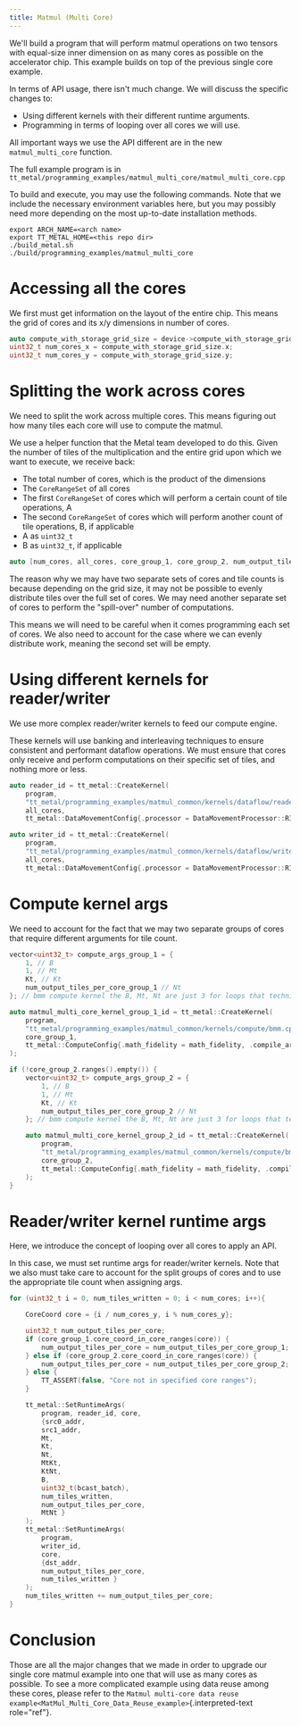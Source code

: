 ```yaml
---
title: Matmul (Multi Core)
---
```


We\'ll build a program that will perform matmul operations on two
tensors with equal-size inner dimension on as many cores as possible on
the accelerator chip. This example builds on top of the previous single
core example.

In terms of API usage, there isn\'t much change. We will discuss the
specific changes to:

-   Using different kernels with their different runtime arguments.
-   Programming in terms of looping over all cores we will use.

All important ways we use the API different are in the new
`matmul_multi_core` function.

The full example program is in
`tt_metal/programming_examples/matmul_multi_core/matmul_multi_core.cpp`

To build and execute, you may use the following commands. Note that we
include the necessary environment variables here, but you may possibly
need more depending on the most up-to-date installation methods.

    export ARCH_NAME=<arch name>
    export TT_METAL_HOME=<this repo dir>
    ./build_metal.sh
    ./build/programming_examples/matmul_multi_core

# Accessing all the cores

We first must get information on the layout of the entire chip. This
means the grid of cores and its x/y dimensions in number of cores.

``` cpp
auto compute_with_storage_grid_size = device->compute_with_storage_grid_size();
uint32_t num_cores_x = compute_with_storage_grid_size.x;
uint32_t num_cores_y = compute_with_storage_grid_size.y;
```

# Splitting the work across cores

We need to split the work across multiple cores. This means figuring out
how many tiles each core will use to compute the matmul.

We use a helper function that the Metal team developed to do this. Given
the number of tiles of the multiplication and the entire grid upon which
we want to execute, we receive back:

-   The total number of cores, which is the product of the dimensions
-   The `CoreRangeSet` of all cores
-   The first `CoreRangeSet` of cores which will perform a certain count
    of tile operations, A
-   The second `CoreRangeSet` of cores which will perform another count
    of tile operations, B, if applicable
-   A as `uint32_t`
-   B as `uint32_t`, if applicable

``` cpp
auto [num_cores, all_cores, core_group_1, core_group_2, num_output_tiles_per_core_group_1, num_output_tiles_per_core_group_2] = split_work_to_cores(compute_with_storage_grid_size, num_output_tiles_total);
```

The reason why we may have two separate sets of cores and tile counts is
because depending on the grid size, it may not be possible to evenly
distribute tiles over the full set of cores. We may need another
separate set of cores to perform the \"spill-over\" number of
computations.

This means we will need to be careful when it comes programming each set
of cores. We also need to account for the case where we can evenly
distribute work, meaning the second set will be empty.

# Using different kernels for reader/writer

We use more complex reader/writer kernels to feed our compute engine.

These kernels will use banking and interleaving techniques to ensure
consistent and performant dataflow operations. We must ensure that cores
only receive and perform computations on their specific set of tiles,
and nothing more or less.

``` cpp
auto reader_id = tt_metal::CreateKernel(
    program,
    "tt_metal/programming_examples/matmul_common/kernels/dataflow/reader_bmm_8bank_output_tiles_partitioned.cpp",
    all_cores,
    tt_metal::DataMovementConfig{.processor = DataMovementProcessor::RISCV_1, .noc = NOC::RISCV_1_default, .compile_args = reader_compile_time_args});

auto writer_id = tt_metal::CreateKernel(
    program,
    "tt_metal/programming_examples/matmul_common/kernels/dataflow/writer_unary_interleaved_start_id.cpp",
    all_cores,
    tt_metal::DataMovementConfig{.processor = DataMovementProcessor::RISCV_0, .noc = NOC::RISCV_0_default, .compile_args = writer_compile_time_args});
```

# Compute kernel args

We need to account for the fact that we may two separate groups of cores
that require different arguments for tile count.

``` cpp
vector<uint32_t> compute_args_group_1 = {
    1, // B
    1, // Mt
    Kt, // Kt
    num_output_tiles_per_core_group_1 // Nt
}; // bmm compute kernel the B, Mt, Nt are just 3 for loops that technically act as 1 large loop, so only set Nt for simplicity

auto matmul_multi_core_kernel_group_1_id = tt_metal::CreateKernel(
    program,
    "tt_metal/programming_examples/matmul_common/kernels/compute/bmm.cpp",
    core_group_1,
    tt_metal::ComputeConfig{.math_fidelity = math_fidelity, .compile_args = compute_args_group_1}
);

if (!core_group_2.ranges().empty()) {
    vector<uint32_t> compute_args_group_2 = {
        1, // B
        1, // Mt
        Kt, // Kt
        num_output_tiles_per_core_group_2 // Nt
    }; // bmm compute kernel the B, Mt, Nt are just 3 for loops that technically act as 1 large loop, so only set Nt for simplicity

    auto matmul_multi_core_kernel_group_2_id = tt_metal::CreateKernel(
        program,
        "tt_metal/programming_examples/matmul_common/kernels/compute/bmm.cpp",
        core_group_2,
        tt_metal::ComputeConfig{.math_fidelity = math_fidelity, .compile_args = compute_args_group_2}
    );
}
```

# Reader/writer kernel runtime args

Here, we introduce the concept of looping over all cores to apply an
API.

In this case, we must set runtime args for reader/writer kernels. Note
that we also must take care to account for the split groups of cores and
to use the appropriate tile count when assigning args.

``` cpp
for (uint32_t i = 0, num_tiles_written = 0; i < num_cores; i++){

    CoreCoord core = {i / num_cores_y, i % num_cores_y};

    uint32_t num_output_tiles_per_core;
    if (core_group_1.core_coord_in_core_ranges(core)) {
        num_output_tiles_per_core = num_output_tiles_per_core_group_1;
    } else if (core_group_2.core_coord_in_core_ranges(core)) {
        num_output_tiles_per_core = num_output_tiles_per_core_group_2;
    } else {
        TT_ASSERT(false, "Core not in specified core ranges");
    }

    tt_metal::SetRuntimeArgs(
        program, reader_id, core,
        {src0_addr,
        src1_addr,
        Mt,
        Kt,
        Nt,
        MtKt,
        KtNt,
        B,
        uint32_t(bcast_batch),
        num_tiles_written,
        num_output_tiles_per_core,
        MtNt }
    );
    tt_metal::SetRuntimeArgs(
        program,
        writer_id,
        core,
        {dst_addr,
        num_output_tiles_per_core,
        num_tiles_written }
    );
    num_tiles_written += num_output_tiles_per_core;
}
```

# Conclusion

Those are all the major changes that we made in order to upgrade our
single core matmul example into one that will use as many cores as
possible. To see a more complicated example using data reuse among these
cores, please refer to the `Matmul
multi-core data reuse example<MatMul_Multi_Core_Data_Reuse_example>`{.interpreted-text
role="ref"}.
